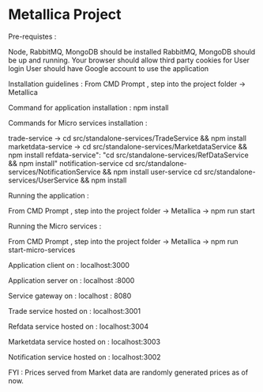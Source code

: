 # Metallica Project

Pre-requistes :

Node, RabbitMQ, MongoDB should be installed
RabbitMQ, MongoDB should be up and running.
Your browser should allow third party cookies for User login
User should have Google account to use the application

Installation guidelines :
From CMD Prompt , step into the project folder -> Metallica

Command for application installation : npm install

Commands for Micro services installation :

trade-service -> cd src/standalone-services/TradeService && npm install
marketdata-service -> cd src/standalone-services/MarketdataService && npm install
refdata-service": "cd src/standalone-services/RefDataService && npm install"
notification-service cd src/standalone-services/NotificationService && npm install
user-service cd src/standalone-services/UserService && npm install

Running the application :

From CMD Prompt , step into the project folder -> Metallica -> npm run start

Running the Micro services :

From CMD Prompt , step into the project folder -> Metallica -> npm run start-micro-services

Application client on :
localhost:3000

Application server on :
localhost :8000

Service gateway on :
localhost : 8080

Trade service hosted on :
localhost:3001

Refdata service hosted on :
localhost:3004

Marketdata service hosted on :
localhost:3003

Notification service hosted on :
localhost:3002

FYI :
Prices served from Market data are randomly generated prices as of now.

